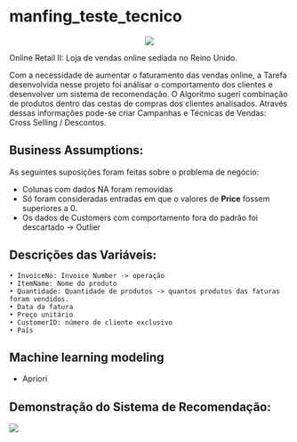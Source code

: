 # manfing_teste_tecnico
<div align="center">
<img src="https://user-images.githubusercontent.com/94291995/179351991-b7f071fb-247b-44d1-a7cb-aa77ace53870.jpg" />
</div>

Online Retail II: Loja de vendas online sediada no Reino Unido.

Com a necessidade de aumentar o faturamento das vendas online, a Tarefa desenvolvida nesse projeto foi análisar o comportamento dos clientes e desenvolver um sistema de recomendação. O Algoritmo sugeri combinação de produtos dentro das cestas de compras dos clientes analisados. Através dessas informações pode-se criar Campanhas e Técnicas de Vendas: Cross Selling / Descontos.

## Business Assumptions:
As seguintes suposições foram feitas sobre o problema de negócio:
- Colunas com dados NA foram removidas
- Só foram consideradas entradas em que o valores de **Price** fossem superiores a 0.
- Os dados de Customers com comportamento fora do padrão foi descartado -> Outlier


## Descrições das Variáveis:
    • InvoiceNo: Invoice Number -> operação 
    • ItemName: Nome do produto
    • Quantidade: Quantidade de produtos -> quantos produtos das faturas foram vendidos.
    • Data da fatura
    • Preço unitário
    • CustomerID: número de cliente exclusivo
    • País
    
    

## Machine learning modeling
* Apriori



## Demonstração do Sistema de Recomendação:
<div align="">
<img src="https://user-images.githubusercontent.com/94291995/179338837-8a19b9c2-edf6-4811-a598-b8847231c926.png" />
</div>
